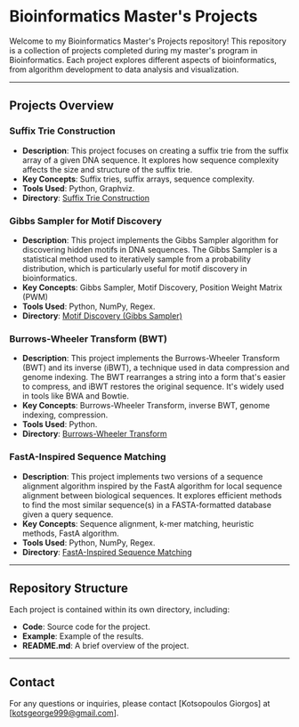 # Bioinformatics Master's Projects

Welcome to my Bioinformatics Master's Projects repository! This repository is a collection of projects completed during my master's program in Bioinformatics. Each project explores different aspects of bioinformatics, from algorithm development to data analysis and visualization.

---

## Projects Overview

### Suffix Trie Construction
- **Description**: This project focuses on creating a suffix trie from the suffix array of a given DNA sequence. It explores how sequence complexity affects the size and structure of the suffix trie.
- **Key Concepts**: Suffix tries, suffix arrays, sequence complexity.
- **Tools Used**: Python, Graphviz.
- **Directory**: [Suffix Trie Construction](https://github.com/GiorgosKots/Bioinformatics-Master-s-Projects/blob/main/Suffix-Trie-Construction)

### Gibbs Sampler for Motif Discovery
- **Description**: This project implements the Gibbs Sampler algorithm for discovering hidden motifs in DNA sequences. The Gibbs Sampler is a statistical method used to iteratively sample from a probability distribution, which is particularly useful for motif discovery in bioinformatics.
- **Key Concepts**: Gibbs Sampler, Motif Discovery, Position Weight Matrix (PWM)
- **Tools Used**: Python, NumPy, Regex.
- **Directory**: [Motif Discovery (Gibbs Sampler)](https://github.com/GiorgosKots/Bioinformatics-Master-s-Projects/tree/main/Motif-Discovery(Gibbs-Sampler))

### Burrows-Wheeler Transform (BWT)
- **Description**: This project implements the Burrows-Wheeler Transform (BWT) and its inverse (iBWT), a technique used in data compression and genome indexing. The BWT rearranges a string into a form that's easier to compress, and iBWT restores the original sequence. It's widely used in tools like BWA and Bowtie.
- **Key Concepts**: Burrows-Wheeler Transform, inverse BWT, genome indexing, compression.
- **Tools Used**: Python.
- **Directory**: [Burrows-Wheeler Transform](https://github.com/GiorgosKots/Bioinformatics-Master-s-Projects/tree/main/Burrows-Wheeler%20Transform)

### FastA-Inspired Sequence Matching
- **Description**: This project implements two versions of a sequence alignment algorithm inspired by the FastA algorithm for local sequence alignment between biological sequences. It explores efficient methods to find the most similar sequence(s) in a FASTA-formatted database given a query sequence.
- **Key Concepts**: Sequence alignment, k-mer matching, heuristic methods, FastA algorithm.
- **Tools Used**: Python, NumPy, Regex.
- **Directory**: [FastA-Inspired Sequence Matching](https://github.com/GiorgosKots/Bioinformatics-Master-s-Projects/tree/main/FastA-Simplified)

--- 

## Repository Structure

Each project is contained within its own directory, including:
- **Code**: Source code for the project.
- **Example**: Example of the results.
- **README.md**: A brief overview of the project.

---

## Contact

For any questions or inquiries, please contact [Kotsopoulos Giorgos] at [kotsgeorge999@gmail.com].
